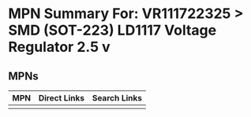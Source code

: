 



# MPN Summary For: VR111722325 > SMD (SOT-223) LD1117 Voltage Regulator 2.5 v

## MPNs
  

|MPN|Direct Links|Search Links|
| :--- | :--- | :--- |
||||
